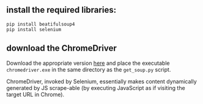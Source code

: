 ## install the required libraries:
```
pip install beatifulsoup4
pip install selenium
```

## download the ChromeDriver
Download the appropriate version [here](https://chromedriver.chromium.org/downloads) and place the executable `chromedriver.exe` in the same directory as the `get_soup.py` script.

ChromeDriver, invoked by Selenium, essentially makes content dynamically generated by JS scrape-able (by executing JavaScript as if visiting the target URL in Chrome).

